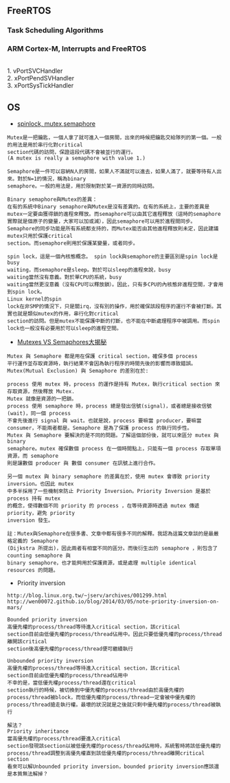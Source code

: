#
## FreeRTOS
### Task Scheduling Algorithms
### ARM Cortex-M, Interrupts and FreeRTOS

<br> 1. vPortSVCHandler
<br> 2. xPortPendSVHandler
<br> 3. xPortSysTickHandler

## OS

+ [spinlock, mutex,semaphore](http://welkinchen.pixnet.net/blog/post/47071066-spinlock-%26-mutex-%26-semaphore-%E7%9A%84%E4%BD%9C%E7%94%A8%E5%92%8C%E5%8D%80%E5%88%A5)

```text
Mutex是一把鑰匙，一個人拿了就可進入一個房間，出來的時候把鑰匙交給隊列的第一個。一般的用法是用於串行化對critical
section代碼的訪問，保證這段代碼不會被並行的運行。
(A mutex is really a semaphore with value 1.)

Semaphore是一件可以容納N人的房間，如果人不滿就可以進去，如果人滿了，就要等待有人出來。對於N=1的情況，稱為binary
semaphore。一般的用法是，用於限制對於某一資源的同時訪問。

Binary semaphore與Mutex的差異：
在有的系統中Binary semaphore與Mutex是沒有差異的。在有的系統上，主要的差異是mutex一定要由獲得鎖的進程來釋放。而semaphore可以由其它進程釋放（這時的semaphore實際就是個原子的變量，大家可以加或減），因此semaphore可以用於進程間同步。
Semaphore的同步功能是所有系統都支持的，而Mutex能否由其他進程釋放則未定，因此建議mutex只用於保護critical
section。而semaphore則用於保護某變量，或者同步。

spin lock，這是一個內核態概念。 spin lock與semaphore的主要區別是spin lock是busy
waiting，而semaphore是sleep。對於可以sleep的進程來說，busy
waiting當然沒有意義。對於單CPU的系統，busy
waiting當然更沒意義（沒有CPU可以釋放鎖）。因此，只有多CPU的內核態非進程空間，才會用到spin lock。
Linux kernel的spin
lock在非SMP的情況下，只是關irq，沒有別的操作，用於確保該段程序的運行不會被打斷。其實也就是類似mutex的作用，串行化對critical
section的訪問。但是mutex不能保護中斷的打斷，也不能在中斷處理程序中被調用。而spin
lock也一般沒有必要用於可以sleep的進程空間。
```

+ [Mutexes VS Semaphores大揭秘](http://swem.logdown.com/posts/177651-mutexes-and-semaphores-demystified)

```text
Mutex 與 Semaphore 都是用在保護 critical section，確保多個 process
平行運作並存取資源時，執行結果不會因為執行程序的時間先後的影響而導致錯誤。
Mutex(Mutual Exclusion) 與 Semaphore 的差別在於:

process 使用 mutex 時，process 的運作是持有 Mutex，執行critical section 來存取資源，然後釋放 Mutex.
Mutex 就像是資源的一把鎖。
process 使用 semaphore 時，process 總是發出信號(signal)，或者總是接收信號(wait)，同一個 process
不會先後進行 signal 與 wait。也就是說，process 要嘛當 producer，要嘛當
consumer，不能兩者都是。Semaphore 是為了保護 process 的執行同步性。
Mutex 與 Semaphore 要解決的是不同的問題。了解這個部份後，就可以來區分 mutex 與 binary
semaphore。mutex 確保數個 process 在一個時間點上，只能有一個 process 存取單項資源，而 semaphore
則是讓數個 producer 與 數個 consumer 在訊號上進行合作。

另一個 mutex 與 binary semaphore 的差異在於，使用 mutex 會導致 priority inversion。也因此 mutex
中多半採用了一些機制來防止 Priority Inversion。Priority Inversion 是基於 process 持有 mutex
的概念，使得數個不同 priority 的 process ，在等待資源時透過 mutex 傳遞 priority，避免 priority
inversion 發生。

註：Mutex與Semaphore在很多書、文章中都有很多不同的解釋。我認為這篇文章談的是最嚴格定義的 Semaphore
(Dijkstra 所提出)，因此兩者有相當不同的區分。而後衍生出的 semaphore ，則包含了 counting semaphore 與
binary semaphore，也才能夠用於保護資源，或是處理 multiple identical resources 的問題。
```

+ Priority inversion

```text
http://blog.linux.org.tw/~jserv/archives/001299.html
http://wen00072.github.io/blog/2014/03/05/note-priority-inversion-on-mars/

Bounded priority inversion
高優先權的process/thread等待進入critical section，該critical
section目前由低優先權的process/thread佔用中。因此只要低優先權的process/thread離開該critical
section後高優先權的process/thread便可繼續執行

Unbounded priority inversion
高優先權的process/thread等待進入critical section，該critical
section目前由低優先權的process/thread佔用中
不幸的是，當低優先權process/thread還在critical
section執行的時候，被切換到中優先權的process/thread由於高優先權的process/thread被block，而低優先權的process/thread一定會被中優先權的process/thread搶走執行權。最壞的狀況就是之後就只剩中優先權的process/thread被執行

解法？
Priority inheritance
當高優先權的process/thread要進入critical
section發現該section以被低優先權的process/thread佔用時，系統暫時將該低優先權的process/thread調整到高優先權直到該低優先權的process/thread離開critical
section
看來可以解Unbounded priority inversion，bounded priority inversion應該還是本質無法解掉？
```
